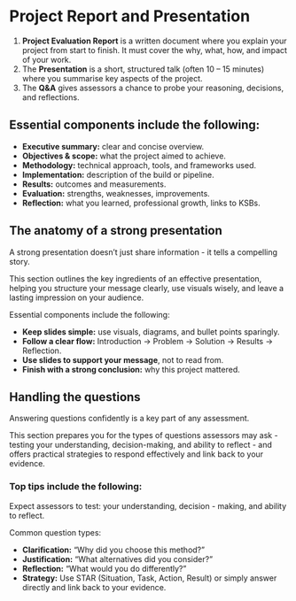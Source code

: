 # Project Report and Presentation

1. **Project Evaluation Report** is a written document where you explain your project from start to finish. It must cover the why, what, how, and impact of your work.
2. The **Presentation** is a short, structured talk (often 10 – 15 minutes) where you summarise key aspects of the project.
3. The **Q&A** gives assessors a chance to probe your reasoning, decisions, and reflections.

## Essential components include the following:

- **Executive summary:** clear and concise overview.
- **Objectives & scope:** what the project aimed to achieve.
- **Methodology:** technical approach, tools, and frameworks used.
- **Implementation:** description of the build or pipeline.
- **Results:** outcomes and measurements.
- **Evaluation:** strengths, weaknesses, improvements.
- **Reflection:** what you learned, professional growth, links to KSBs.

## The anatomy of a strong presentation

A strong presentation doesn’t just share information - it tells a compelling story.

This section outlines the key ingredients of an effective presentation, helping you structure your message clearly, use visuals wisely, and leave a lasting impression on your audience.

Essential components include the following:

- **Keep slides simple:** use visuals, diagrams, and bullet points sparingly.
- **Follow a clear flow:** Introduction → Problem → Solution → Results → Reflection.
- **Use slides to support your message**, not to read from.
- **Finish with a strong conclusion:** why this project mattered.

## Handling the questions

Answering questions confidently is a key part of any assessment.

This section prepares you for the types of questions assessors may ask - testing your understanding, decision-making, and ability to reflect - and offers practical strategies to respond effectively and link back to your evidence.

### Top tips include the following:

Expect assessors to test: your understanding, decision - making, and ability to reflect.

Common question types:

- **Clarification:** “Why did you choose this method?”
- **Justification:** “What alternatives did you consider?”
- **Reflection:** “What would you do differently?”
- **Strategy:** Use STAR (Situation, Task, Action, Result) or simply answer directly and link back to your evidence.

